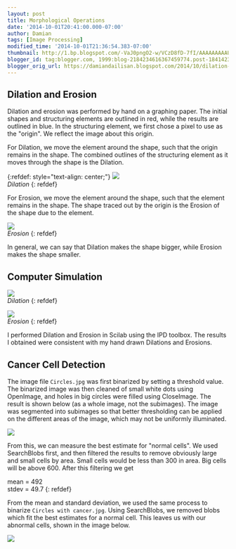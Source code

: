 ```yaml
--- 
layout: post 
title: Morphological Operations
date: '2014-10-01T20:41:00.000-07:00'
author: Damian 
tags: [Image Processing]
modified_time: '2014-10-01T21:36:54.383-07:00'
thumbnail: http://1.bp.blogspot.com/-VaJ0pngO2-w/VCzD8fD-7fI/AAAAAAAAAUA/pVokgY96cw8/s72-c/dilation.jpg
blogger_id: tag:blogger.com, 1999:blog-2184234616367459774.post-184142332368133644
blogger_orig_url: https://damiandailisan.blogspot.com/2014/10/dilation-and-erosion-dilation-and.html
---
```


## Dilation and Erosion

Dilation and erosion was performed by hand on a graphing paper. The initial shapes and structuring elements are outlined in red, while the results are outlined in blue. In the structuring element, we first chose a pixel to use as the "origin". We reflect the image about this origin.  

For Dilation, we move the element around the shape, such that the origin remains in the shape. The combined outlines of the structuring element as it moves through the shape is the Dilation.  

{:refdef: style="text-align: center;"}
![](http://1.bp.blogspot.com/-VaJ0pngO2-w/VCzD8fD-7fI/AAAAAAAAAUA/pVokgY96cw8/s1600/dilation.jpg)\
*Dilation*
{: refdef}

For Erosion, we move the element around the shape, such that the element remains in the shape. The shape traced out by the origin is the Erosion of the shape due to the element.  

![](http://3.bp.blogspot.com/-XwA9vsw3aTA/VCzEft9MrkI/AAAAAAAAAUI/pmpoXv9Hg1I/s1600/erosion.jpg)\
*Erosion*
{: refdef}

In general, we can say that Dilation makes the shape bigger, while Erosion makes the shape smaller.

## Computer Simulation

![](http://2.bp.blogspot.com/-tGnOmzjs_SQ/VCy_9STV2kI/AAAAAAAAATY/02g_6jjYX-s/s1600/dilation%2Ball.png)\
*Dilation*
{: refdef}

![](http://3.bp.blogspot.com/-fsWZpXOKcU8/VCy_-6EazII/AAAAAAAAATg/paMRZRIDCog/s1600/erosion%2Ball.png)\
*Erosion*
{: refdef}

I performed Dilation and Erosion in Scilab using the IPD toolbox.
The results I obtained were consistent with my hand drawn Dilations and Erosions.  

## Cancer Cell Detection

The image file `Circles.jpg` was first binarized by setting a threshold value. The binarized image was then cleaned of small white dots using OpenImage, and holes in big circles were filled using CloseImage. The result is shown below (as a whole image, not the subimages). The image was segmented into subimages so that better thresholding can be applied on the different areas of the image, which may not be uniformly illuminated.

![](http://3.bp.blogspot.com/-gzDyeREQkKU/VCzNiWDgCOI/AAAAAAAAAUk/JPYymCG4USs/s1600/circ.png)

From this, we can measure the best estimate for "normal cells". We used SearchBlobs first, and then filtered the results to remove obviously large and small cells by area. Small cells would be less than 300 in area. Big cells will be above 600\. After this filtering we get

mean = 492\
stdev = 49.7
{: refdef}

From the mean and standard deviation, we used the same process to binarize `Circles with cancer.jpg`. Using SearchBlobs, we removed blobs which fit the best estimates for a normal cell. This leaves us with our abnormal cells, shown in the image below.

![](http://2.bp.blogspot.com/-gdg95Hez3-E/VCzJq2u_BaI/AAAAAAAAAUY/kVvwHM2r2DQ/s1600/cancer.png)
